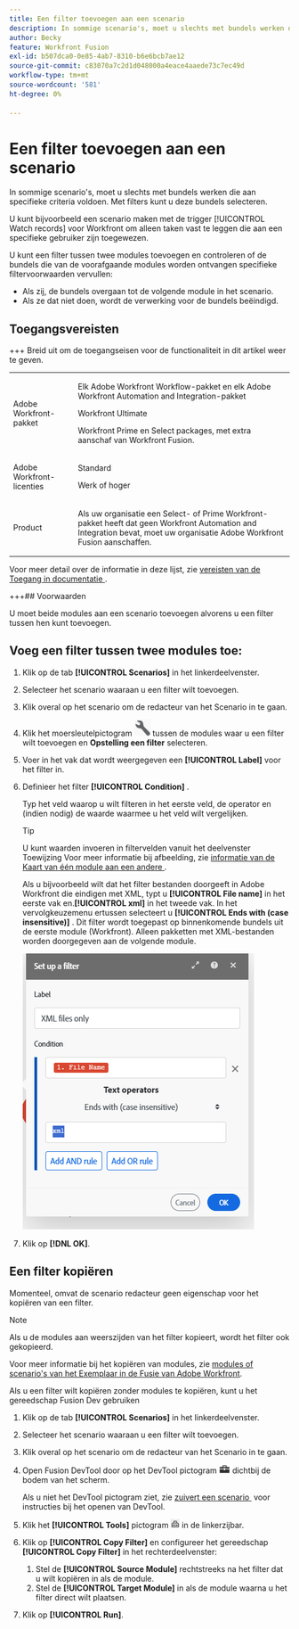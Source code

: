 ```yaml
---
title: Een filter toevoegen aan een scenario
description: In sommige scenario's, moet u slechts met bundels werken die aan specifieke criteria voldoen. Met filters kunt u deze bundels selecteren.
author: Becky
feature: Workfront Fusion
exl-id: b507dca0-0e85-4ab7-8310-b6e6bcb7ae12
source-git-commit: c83070a7c2d1d048000a4eace4aaede73c7ec49d
workflow-type: tm+mt
source-wordcount: '581'
ht-degree: 0%

---
```


# Een filter toevoegen aan een scenario

In sommige scenario&#39;s, moet u slechts met bundels werken die aan specifieke criteria voldoen. Met filters kunt u deze bundels selecteren.

U kunt bijvoorbeeld een scenario maken met de trigger [!UICONTROL Watch records] voor Workfront om alleen taken vast te leggen die aan een specifieke gebruiker zijn toegewezen.

U kunt een filter tussen twee modules toevoegen en controleren of de bundels die van de voorafgaande modules worden ontvangen specifieke filtervoorwaarden vervullen:

* Als zij, de bundels overgaan tot de volgende module in het scenario.
* Als ze dat niet doen, wordt de verwerking voor de bundels beëindigd.

## Toegangsvereisten

+++ Breid uit om de toegangseisen voor de functionaliteit in dit artikel weer te geven.

<table style="table-layout:auto">
 <col> 
 <col> 
 <tbody> 
  <tr> 
   <td role="rowheader">Adobe Workfront-pakket</td> 
   <td> <p>Elk Adobe Workfront Workflow-pakket en elk Adobe Workfront Automation and Integration-pakket</p><p>Workfront Ultimate</p><p>Workfront Prime en Select packages, met extra aanschaf van Workfront Fusion.</p> </td> 
  </tr> 
  <tr data-mc-conditions=""> 
   <td role="rowheader">Adobe Workfront-licenties</td> 
   <td> <p>Standard</p><p>Werk of hoger</p> </td> 
  </tr> 
  <tr> 
   <td role="rowheader">Product</td> 
   <td>
   <p>Als uw organisatie een Select- of Prime Workfront-pakket heeft dat geen Workfront Automation and Integration bevat, moet uw organisatie Adobe Workfront Fusion aanschaffen.</li></ul>
   </td> 
  </tr>
 </tbody> 
</table>

Voor meer detail over de informatie in deze lijst, zie [&#x200B; vereisten van de Toegang in documentatie &#x200B;](/help/workfront-fusion/references/licenses-and-roles/access-level-requirements-in-documentation.md).

+++## Voorwaarden

U moet beide modules aan een scenario toevoegen alvorens u een filter tussen hen kunt toevoegen.

## Voeg een filter tussen twee modules toe:

1. Klik op de tab **[!UICONTROL Scenarios]** in het linkerdeelvenster.
1. Selecteer het scenario waaraan u een filter wilt toevoegen.
1. Klik overal op het scenario om de redacteur van het Scenario in te gaan.
1. Klik het moersleutelpictogram ![&#x200B; pictogram van de Sleutel &#x200B;](assets/wrench-icon.png) tussen de modules waar u een filter wilt toevoegen en **Opstelling een filter** selecteren.
1. Voer in het vak dat wordt weergegeven een **[!UICONTROL Label]** voor het filter in.
1. Definieer het filter **[!UICONTROL Condition]** .

   Typ het veld waarop u wilt filteren in het eerste veld, de operator en (indien nodig) de waarde waarmee u het veld wilt vergelijken.

   >[!TIP]
   >
   >U kunt waarden invoeren in filtervelden vanuit het deelvenster Toewijzing
   >Voor meer informatie bij afbeelding, zie [&#x200B; informatie van de Kaart van één module aan een andere &#x200B;](/help/workfront-fusion/create-scenarios/map-data/map-data-from-one-to-another.md).

   Als u bijvoorbeeld wilt dat het filter bestanden doorgeeft in Adobe Workfront die eindigen met XML, typt u **[!UICONTROL File name]** in het eerste vak en.**[!UICONTROL xml]** in het tweede vak. In het vervolgkeuzemenu ertussen selecteert u **[!UICONTROL Ends with (case insensitive)]** . Dit filter wordt toegepast op binnenkomende bundels uit de eerste module (Workfront). Alleen pakketten met XML-bestanden worden doorgegeven aan de volgende module.

   ![&#x200B; Opstelling een filter &#x200B;](assets/set-up-filter-box.png)

1. Klik op **[!DNL OK]**.

## Een filter kopiëren

Momenteel, omvat de scenario redacteur geen eigenschap voor het kopiëren van een filter.

>[!NOTE]
>
>Als u de modules aan weerszijden van het filter kopieert, wordt het filter ook gekopieerd.
>
>Voor meer informatie bij het kopiëren van modules, zie [&#x200B; modules of scenario&#39;s van het Exemplaar in de Fusie van Adobe Workfront &#x200B;](/help/workfront-fusion/create-scenarios/add-modules/copy-modules-or-scenarios.md).

Als u een filter wilt kopiëren zonder modules te kopiëren, kunt u het gereedschap Fusion Dev gebruiken

1. Klik op de tab **[!UICONTROL Scenarios]** in het linkerdeelvenster.
1. Selecteer het scenario waaraan u een filter wilt toevoegen.
1. Klik overal op het scenario om de redacteur van het Scenario in te gaan.
1. Open Fusion DevTool door op het DevTool pictogram ![&#x200B; te klikken DevTool pictogram &#x200B;](assets/debugger-icon.png) dichtbij de bodem van het scherm.

   Als u niet het DevTool pictogram ziet, zie [&#x200B; zuivert een scenario &#x200B;](/help/workfront-fusion/manage-scenarios/debug-a-scenario.md) voor instructies bij het openen van DevTool.

1. Klik het **[!UICONTROL Tools]** pictogram ![&#x200B; DevTool hulpmiddelen &#x200B;](assets/devtools-tools-icon.png) in de linkerzijbar.

1. Klik op **[!UICONTROL Copy Filter]** en configureer het gereedschap **[!UICONTROL Copy Filter]** in het rechterdeelvenster:

   1. Stel de **[!UICONTROL Source Module]** rechtstreeks na het filter dat u wilt kopiëren in als de module.
   1. Stel de **[!UICONTROL Target Module]** in als de module waarna u het filter direct wilt plaatsen.

1. Klik op **[!UICONTROL Run]**.
